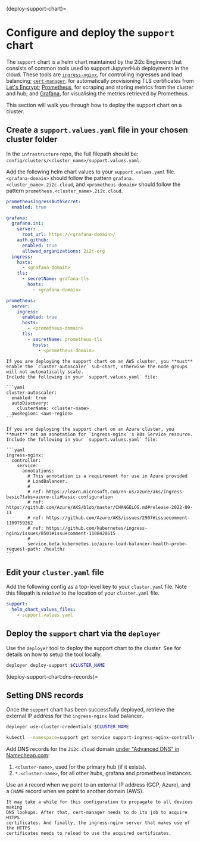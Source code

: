 (deploy-support-chart)=
# Configure and deploy the `support` chart

The `support` chart is a helm chart maintained by the 2i2c Engineers that consists of common tools used to support JupyterHub deployments in the cloud.
These tools are [`ingress-nginx`](https://kubernetes.github.io/ingress-nginx/), for controlling ingresses and load balancing; [`cert-manager`](https://cert-manager.io/docs/), for automatically provisioning TLS certificates from [Let's Encrypt](https://letsencrypt.org/); [Prometheus](https://prometheus.io/), for scraping and storing metrics from the cluster and hub; and [Grafana](https://grafana.com/), for visualising the metrics retrieved by Prometheus.

This section will walk you through how to deploy the support chart on a cluster.

## Create a `support.values.yaml` file in your chosen cluster folder

In the `infrastructure` repo, the full filepath should be: `config/clusters/<cluster_name>/support.values.yaml`.

Add the following helm chart values to your `support.values.yaml` file.
`<grafana-domain>` should follow the pattern `grafana.<cluster_name>.2i2c.cloud`,
and `<prometheus-domain>` should follow the pattern `prometheus.<cluster_name>.2i2c.cloud`.

```yaml
prometheusIngressAuthSecret:
  enabled: true

grafana:
  grafana.ini:
    server:
      root_url: https://<grafana-domain>/
    auth.github:
      enabled: true
      allowed_organizations: 2i2c-org
  ingress:
    hosts:
      - <grafana-domain>
    tls:
      - secretName: grafana-tls
        hosts:
          - <grafana-domain>

prometheus:
  server:
    ingress:
      enabled: true
      hosts:
        - <prometheus-domain>
      tls:
        - secretName: prometheus-tls
          hosts:
            - <prometheus-domain>
```

````{warning}
If you are deploying the support chart on an AWS cluster, you **must** enable the `cluster-autoscaler` sub-chart, otherwise the node groups will not automatically scale.
Include the following in your `support.values.yaml` file:

```yaml
cluster-autoscaler:
  enabled: true
  autoDiscovery:
    clusterName: <cluster-name>
  awsRegion: <aws-region>
```
````

````{warning}
If you are deploying the support chart on an Azure cluster, you **must** set an annotation for `ingress-nginx`'s k8s Service resource.
Include the following in your `support.values.yaml` file:

```yaml
ingress-nginx:
  controller:
    service:
      annotations:
        # This annotation is a requirement for use in Azure provided
        # LoadBalancer.
        #
        # ref: https://learn.microsoft.com/en-us/azure/aks/ingress-basic?tabs=azure-cli#basic-configuration
        # ref: https://github.com/Azure/AKS/blob/master/CHANGELOG.md#release-2022-09-11
        # ref: https://github.com/Azure/AKS/issues/2907#issuecomment-1109759262
        # ref: https://github.com/kubernetes/ingress-nginx/issues/8501#issuecomment-1108428615
        #
        service.beta.kubernetes.io/azure-load-balancer-health-probe-request-path: /healthz
```
````

## Edit your `cluster.yaml` file

Add the following config as a top-level key to your `cluster.yaml` file.
Note this filepath is _relative_ to the location of your `cluster.yaml` file.

```yaml
support:
  helm_chart_values_files:
    - support.values.yaml
```

## Deploy the `support` chart via the `deployer`

Use the `deployer` tool to deploy the support chart to the cluster.
See [](hubs:manual-deploy) for details on how to setup the tool locally.

```bash
deployer deploy-support $CLUSTER_NAME
```

(deploy-support-chart:dns-records)=
## Setting DNS records

Once the `support` chart has been successfully deployed, retrieve the external IP address for the `ingress-nginx` load balancer.

```bash
deployer use-cluster-credentials $CLUSTER_NAME
```

```bash
kubectl --namespace=support get service support-ingress-nginx-controller
```

Add DNS records for the `2i2c.cloud` domain [under "Advanced DNS" in
Namecheap.com](https://ap.www.namecheap.com/Domains/DomainControlPanel/2i2c.cloud/advancedns):

1. `<cluster-name>`, used for the primary hub (if it exists).
2. `*.<cluster-name>`, for all other hubs, grafana and prometheus
   instances.

Use an `A` record when we point to an external IP address (GCP, Azure), and a
`CNAME` record when we point to another domain (AWS).

```{note}
It may take a while for this configuration to propagate to all devices making
DNS lookups. After that, cert-manager needs to do its job to acquire HTTPS
certificates. And finally, the ingress-nginx server that makes use of the HTTPS
certificates needs to reload to use the acquired certificates.
```
